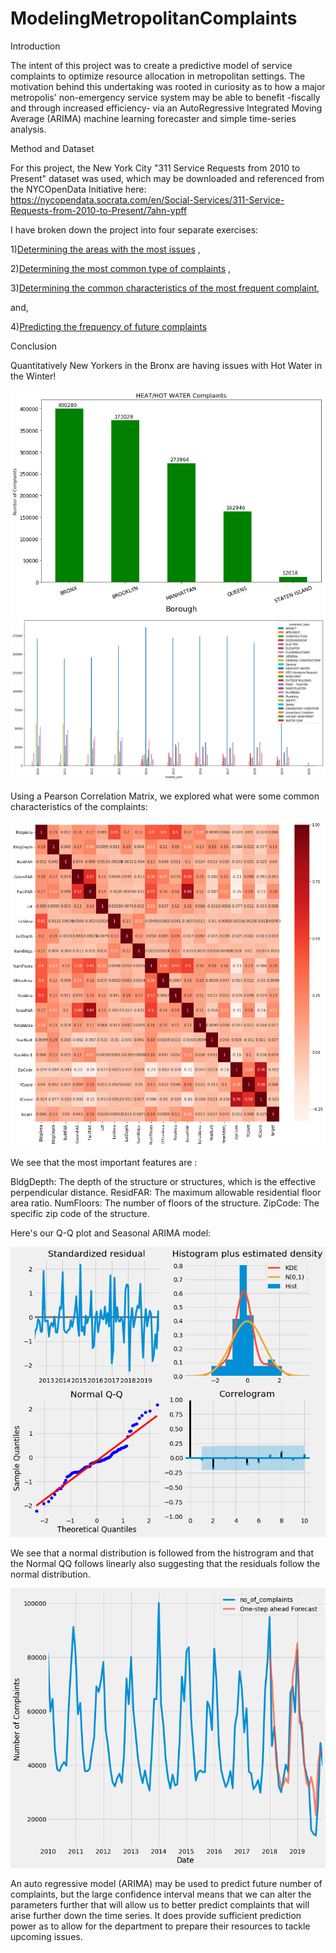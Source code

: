 # ModelingMetropolitanComplaints

Introduction

The intent of this project was to create a predictive model of service complaints to optimize resource allocation in metropolitan settings. The motivation behind this undertaking
was rooted in curiosity as to how a major metropolis' non-emergency service system may be able to benefit -fiscally and through increased efficiency- via an AutoRegressive Integrated 
Moving Average (ARIMA) machine learning forecaster and simple time-series analysis. 

Method and Dataset

For this project, the New York City "311 Service Requests from 2010 to Present" dataset was used, which may be downloaded and referenced from the NYCOpenData Initiative here: 
https://nycopendata.socrata.com/en/Social-Services/311-Service-Requests-from-2010-to-Present/7ahn-ypff 

I have broken down the project into four separate exercises:

1)[Determining the areas with the most issues](./BigIssueAreas.ipynb) ,

2)[Determining the most common type of complaints](./CommonComplaints.ipynb) ,

3)[Determining the common characteristics of the most frequent complaint](./CommonProperties.ipynb),

and,

4)[Predicting the frequency of future complaints](./PredictingFutureComplaints.ipynb)

Conclusion

Quantitatively New Yorkers in the Bronx are having issues with Hot Water in the Winter!

![picture](/Bar.png)
![picture](/Plot.png)

Using a Pearson Correlation Matrix, we explored what were some common characteristics of the complaints:

![picture](/Pearson.png)

We see that the most important features are :

BldgDepth: The depth of the structure or structures, which is the effective perpendicular distance.
ResidFAR: The maximum allowable residential floor area ratio.
NumFloors: The number of floors of the structure.
ZipCode: The specific zip code of the structure.

Here's our Q-Q plot and Seasonal ARIMA model:

![picture](/QQ.png)

We see that a normal distribution is followed from the histrogram and that the Normal QQ follows linearly also suggesting that the residuals follow the normal distribution.

![picture](/ARIMA.png)

An auto regressive model (ARIMA) may be used to predict future number of complaints, but the large confidence interval means that we can alter the parameters further that will allow us to better predict complaints that will arise further down the time series. It does provide sufficient prediction power as to allow for the department to prepare their resources to tackle upcoming issues.

